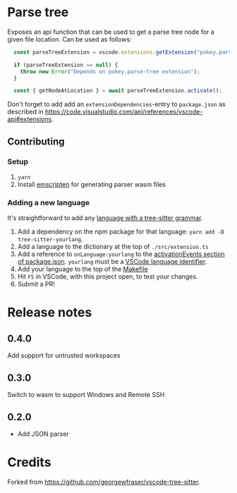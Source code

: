 # Parse tree

Exposes an api function that can be used to get a parse tree node for a given
file location.  Can be used as follows:

```ts
  const parseTreeExtension = vscode.extensions.getExtension("pokey.parse-tree");

  if (parseTreeExtension == null) {
    throw new Error("Depends on pokey.parse-tree extension");
  }

  const { getNodeAtLocation } = await parseTreeExtension.activate();
```

Don't forget to add add an `extensionDependencies`-entry to `package.json`  as
described in
https://code.visualstudio.com/api/references/vscode-api#extensions.

## Contributing

### Setup

1. `yarn`
2. Install [emscripten](https://emscripten.org/docs/getting_started/downloads.html) for generating parser wasm files

### Adding a new language

It's straightforward to add any [language with a tree-sitter grammar](https://tree-sitter.github.io/tree-sitter/).

1. Add a dependency on the npm package for that language: `yarn add -D tree-sitter-yourlang`.
2. Add a language to the dictionary at the top of `./src/extension.ts`
3. Add a reference to `onLanguage:yourlang` to the [activationEvents section of package.json](package.json). `yourlang` must be a [VSCode language identifier](https://code.visualstudio.com/docs/languages/identifiers).
4. Add your language to the top of the [Makefile](Makefile)
5. Hit `F5` in VSCode, with this project open, to test your changes.
6. Submit a PR!

# Release notes

## 0.4.0
Add support for untrusted workspaces

## 0.3.0
Switch to wasm to support Windows and Remote SSH

## 0.2.0
- Add JSON parser

# Credits

Forked from https://github.com/georgewfraser/vscode-tree-sitter.
